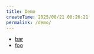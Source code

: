 ```yaml
---
title: Demo
createTime: 2025/08/21 00:26:21
permalink: /demo/
---
```


- [bar](./bar.md)
- [foo](./foo.md)
